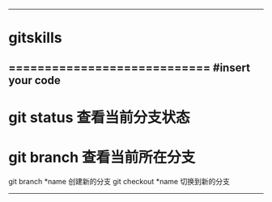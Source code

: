 **************************************************************
# gitskills
============================
#insert your code
----------------------------
# git status 查看当前分支状态
# git branch 查看当前所在分支
  git branch *name 创建新的分支
  git checkout *name 切换到新的分支
**************************************************************